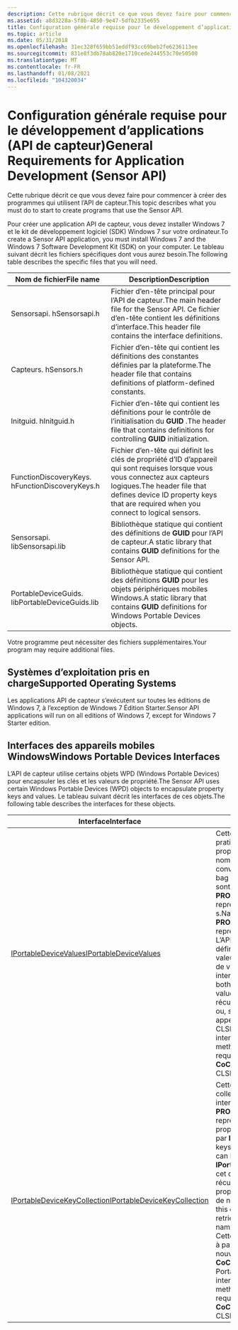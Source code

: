 ```yaml
---
description: Cette rubrique décrit ce que vous devez faire pour commencer à créer des programmes qui utilisent l’API de capteur.
ms.assetid: a8d3228a-5f8b-4850-9e47-5dfb2335e655
title: Configuration générale requise pour le développement d’applications (API de capteur)
ms.topic: article
ms.date: 05/31/2018
ms.openlocfilehash: 31ec328f659bb51eddf93cc69beb2fe6236113ee
ms.sourcegitcommit: 831e8f3db78ab820e1710cede244553c70e50500
ms.translationtype: MT
ms.contentlocale: fr-FR
ms.lasthandoff: 01/08/2021
ms.locfileid: "104320034"
---
```

# <a name="general-requirements-for-application-development-sensor-api"></a><span data-ttu-id="d185f-103">Configuration générale requise pour le développement d’applications (API de capteur)</span><span class="sxs-lookup"><span data-stu-id="d185f-103">General Requirements for Application Development (Sensor API)</span></span>

<span data-ttu-id="d185f-104">Cette rubrique décrit ce que vous devez faire pour commencer à créer des programmes qui utilisent l’API de capteur.</span><span class="sxs-lookup"><span data-stu-id="d185f-104">This topic describes what you must do to start to create programs that use the Sensor API.</span></span>

<span data-ttu-id="d185f-105">Pour créer une application API de capteur, vous devez installer Windows 7 et le kit de développement logiciel (SDK) Windows 7 sur votre ordinateur.</span><span class="sxs-lookup"><span data-stu-id="d185f-105">To create a Sensor API application, you must install Windows 7 and the Windows 7 Software Development Kit (SDK) on your computer.</span></span> <span data-ttu-id="d185f-106">Le tableau suivant décrit les fichiers spécifiques dont vous aurez besoin.</span><span class="sxs-lookup"><span data-stu-id="d185f-106">The following table describes the specific files that you will need.</span></span>



| <span data-ttu-id="d185f-107">Nom de fichier</span><span class="sxs-lookup"><span data-stu-id="d185f-107">File name</span></span>               | <span data-ttu-id="d185f-108">Description</span><span class="sxs-lookup"><span data-stu-id="d185f-108">Description</span></span>                                                                                                 |
|-------------------------|-------------------------------------------------------------------------------------------------------------|
| <span data-ttu-id="d185f-109">Sensorsapi. h</span><span class="sxs-lookup"><span data-stu-id="d185f-109">Sensorsapi.h</span></span>            | <span data-ttu-id="d185f-110">Fichier d’en-tête principal pour l’API de capteur.</span><span class="sxs-lookup"><span data-stu-id="d185f-110">The main header file for the Sensor API.</span></span> <span data-ttu-id="d185f-111">Ce fichier d’en-tête contient les définitions d’interface.</span><span class="sxs-lookup"><span data-stu-id="d185f-111">This header file contains the interface definitions.</span></span>               |
| <span data-ttu-id="d185f-112">Capteurs. h</span><span class="sxs-lookup"><span data-stu-id="d185f-112">Sensors.h</span></span>               | <span data-ttu-id="d185f-113">Fichier d’en-tête qui contient les définitions des constantes définies par la plateforme.</span><span class="sxs-lookup"><span data-stu-id="d185f-113">The header file that contains definitions of platform-defined constants.</span></span>                                    |
| <span data-ttu-id="d185f-114">Initguid. h</span><span class="sxs-lookup"><span data-stu-id="d185f-114">Initguid.h</span></span>              | <span data-ttu-id="d185f-115">Fichier d’en-tête qui contient les définitions pour le contrôle de l’initialisation du **GUID** .</span><span class="sxs-lookup"><span data-stu-id="d185f-115">The header file that contains definitions for controlling **GUID** initialization.</span></span>                          |
| <span data-ttu-id="d185f-116">FunctionDiscoveryKeys. h</span><span class="sxs-lookup"><span data-stu-id="d185f-116">FunctionDiscoveryKeys.h</span></span> | <span data-ttu-id="d185f-117">Fichier d’en-tête qui définit les clés de propriété d’ID d’appareil qui sont requises lorsque vous vous connectez aux capteurs logiques.</span><span class="sxs-lookup"><span data-stu-id="d185f-117">The header file that defines device ID property keys that are required when you connect to logical sensors.</span></span> |
| <span data-ttu-id="d185f-118">Sensorsapi. lib</span><span class="sxs-lookup"><span data-stu-id="d185f-118">Sensorsapi.lib</span></span>          | <span data-ttu-id="d185f-119">Bibliothèque statique qui contient des définitions de **GUID** pour l’API de capteur.</span><span class="sxs-lookup"><span data-stu-id="d185f-119">A static library that contains **GUID** definitions for the Sensor API.</span></span>                                     |
| <span data-ttu-id="d185f-120">PortableDeviceGuids. lib</span><span class="sxs-lookup"><span data-stu-id="d185f-120">PortableDeviceGuids.lib</span></span> | <span data-ttu-id="d185f-121">Bibliothèque statique qui contient des définitions **GUID** pour les objets périphériques mobiles Windows.</span><span class="sxs-lookup"><span data-stu-id="d185f-121">A static library that contains **GUID** definitions for Windows Portable Devices objects.</span></span>                   |



 

<span data-ttu-id="d185f-122">Votre programme peut nécessiter des fichiers supplémentaires.</span><span class="sxs-lookup"><span data-stu-id="d185f-122">Your program may require additional files.</span></span>

## <a name="supported-operating-systems"></a><span data-ttu-id="d185f-123">Systèmes d’exploitation pris en charge</span><span class="sxs-lookup"><span data-stu-id="d185f-123">Supported Operating Systems</span></span>

<span data-ttu-id="d185f-124">Les applications API de capteur s’exécutent sur toutes les éditions de Windows 7, à l’exception de Windows 7 Édition Starter.</span><span class="sxs-lookup"><span data-stu-id="d185f-124">Sensor API applications will run on all editions of Windows 7, except for Windows 7 Starter edition.</span></span>

## <a name="windows-portable-devices-interfaces"></a><span data-ttu-id="d185f-125">Interfaces des appareils mobiles Windows</span><span class="sxs-lookup"><span data-stu-id="d185f-125">Windows Portable Devices Interfaces</span></span>

<span data-ttu-id="d185f-126">L’API de capteur utilise certains objets WPD (Windows Portable Devices) pour encapsuler les clés et les valeurs de propriété.</span><span class="sxs-lookup"><span data-stu-id="d185f-126">The Sensor API uses certain Windows Portable Devices (WPD) objects to encapsulate property keys and values.</span></span> <span data-ttu-id="d185f-127">Le tableau suivant décrit les interfaces de ces objets.</span><span class="sxs-lookup"><span data-stu-id="d185f-127">The following table describes the interfaces for these objects.</span></span>



| <span data-ttu-id="d185f-128">Interface</span><span class="sxs-lookup"><span data-stu-id="d185f-128">Interface</span></span>                                                                       | <span data-ttu-id="d185f-129">Description</span><span class="sxs-lookup"><span data-stu-id="d185f-129">Description</span></span>                                                                                                                                                                                                                                                                                                                                                                                                                                            |
|---------------------------------------------------------------------------------|--------------------------------------------------------------------------------------------------------------------------------------------------------------------------------------------------------------------------------------------------------------------------------------------------------------------------------------------------------------------------------------------------------------------------------------------------------|
| <span data-ttu-id="d185f-130">[IPortableDeviceValues](/previous-versions//ms740012(v=vs.85))</span><span class="sxs-lookup"><span data-stu-id="d185f-130">[IPortableDeviceValues](/previous-versions//ms740012(v=vs.85))</span></span>        | <span data-ttu-id="d185f-131">Cette interface offre un moyen pratique de créer un conteneur de propriétés de paires nom/valeur.</span><span class="sxs-lookup"><span data-stu-id="d185f-131">This interface provides a convenient way to create a property bag of name/value pairs.</span></span> <span data-ttu-id="d185f-132">Les noms sont représentés par **PROPERTYKEY** s et les valeurs sont représentées par **PROPVARIANT** s.</span><span class="sxs-lookup"><span data-stu-id="d185f-132">Names are represented by **PROPERTYKEY** s and values are represented by **PROPVARIANT** s.</span></span> <br/> <span data-ttu-id="d185f-133">L’API utilise cette interface pour définir et récupérer à la fois des valeurs uniques et des ensembles de valeurs.</span><span class="sxs-lookup"><span data-stu-id="d185f-133">The API uses this interface for setting and retrieving both single values and sets of values.</span></span> <span data-ttu-id="d185f-134">Cette interface peut être récupérée à partir d’une méthode ou, si un nouvel objet est requis, en appelant **CoCreateInstance** avec CLSID \_ PortableDeviceValues.</span><span class="sxs-lookup"><span data-stu-id="d185f-134">This interface can be retrieved from a method or, if a new object is required, by calling **CoCreateInstance** with CLSID\_PortableDeviceValues.</span></span><br/> |
| <span data-ttu-id="d185f-135">[IPortableDeviceKeyCollection](/previous-versions//ms739549(v=vs.85))</span><span class="sxs-lookup"><span data-stu-id="d185f-135">[IPortableDeviceKeyCollection](/previous-versions//ms739549(v=vs.85))</span></span> | <span data-ttu-id="d185f-136">Cette interface contient une collection de **PROPERTYKEY** s.</span><span class="sxs-lookup"><span data-stu-id="d185f-136">This interface contains a collection of **PROPERTYKEY** s.</span></span> <span data-ttu-id="d185f-137">Ces clés représentent des noms de propriétés qui peuvent être stockés par **IPortableDeviceValues**.</span><span class="sxs-lookup"><span data-stu-id="d185f-137">These keys represent property names that can be stored by **IPortableDeviceValues**.</span></span> <span data-ttu-id="d185f-138">L’API utilise cet objet de collection pour définir et récupérer à la fois des noms de propriété uniques et des ensembles de noms de propriétés.</span><span class="sxs-lookup"><span data-stu-id="d185f-138">The API uses this collection object for setting and retrieving both single property names and sets of property names.</span></span><br/> <span data-ttu-id="d185f-139">Cette interface peut être récupérée à partir d’une méthode ou, si un nouvel objet est requis, en appelant **CoCreateInstance** avec CLSID \_ PortableDeviceKeyCollection.</span><span class="sxs-lookup"><span data-stu-id="d185f-139">This interface can be retrieved from a method or, if a new object is required, by calling **CoCreateInstance** with CLSID\_PortableDeviceKeyCollection.</span></span> <br/>    |



 

 

